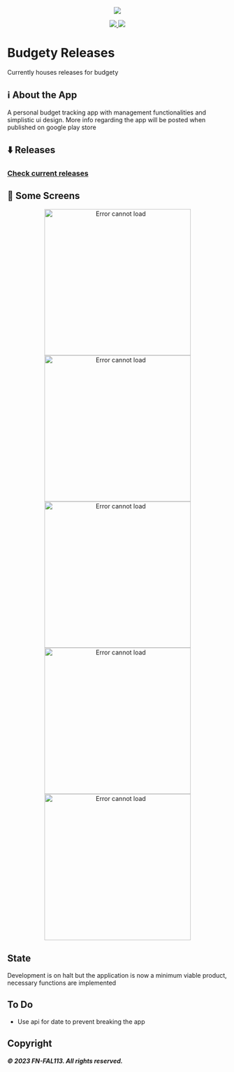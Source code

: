 <p align="center">
  <img src="https://user-images.githubusercontent.com/88238718/219577008-d2cb3733-6615-44ca-98f9-eebaec58f630.png">
</p>
<p align="center">
  <a href="https://github.com/FN-FAL113/Budgety/issues">
    <img src="https://img.shields.io/github/issues/FN-FAL113/github-readme-steam-status"/> 
  </a>
  <a href="https://github.com/FN-FAL113/Budgety/stargazers">
    <img src="https://img.shields.io/github/stars/FN-FAL113/github-readme-steam-status"/> 
  </a>
</p>

# Budgety Releases
Currently houses releases for budgety<br/>

## :information_source: About the App
A personal budget tracking app with management functionalities and simplistic ui design. More info regarding the app will be posted when published on google play store

## :arrow_down: Releases
### [Check current releases](https://github.com/FN-FAL113/Budgety-Releases/releases)

## :iphone: Some Screens
<p align="center">
    <img width="335" src="https://user-images.githubusercontent.com/88238718/223690741-df2272a0-657c-4e31-b52a-a55ededca021.png" alt="Error cannot load">
    <img width="335" src="https://user-images.githubusercontent.com/88238718/223690748-52c73aac-af5a-4217-8efa-236e39dd59a0.png" alt="Error cannot load">
    <img width="335" src="https://user-images.githubusercontent.com/88238718/223690752-1a546096-990b-470c-a449-6225b938b0be.png" alt="Error cannot load">
    <img width="335" src="https://user-images.githubusercontent.com/88238718/223690719-44c3e7f8-95cd-4f03-8e24-6409f2609e30.png" alt="Error cannot load">
    <img width="335" src="https://user-images.githubusercontent.com/88238718/223690734-d68dec51-8b3b-4955-b934-179ef683b944.png" alt="Error cannot load">
</p>

## State
Development is on halt but the application is now a minimum viable product, necessary functions are implemented

## To Do
- Use api for date to prevent breaking the app

## Copyright
##### © 2023 FN-FAL113. All rights reserved.
